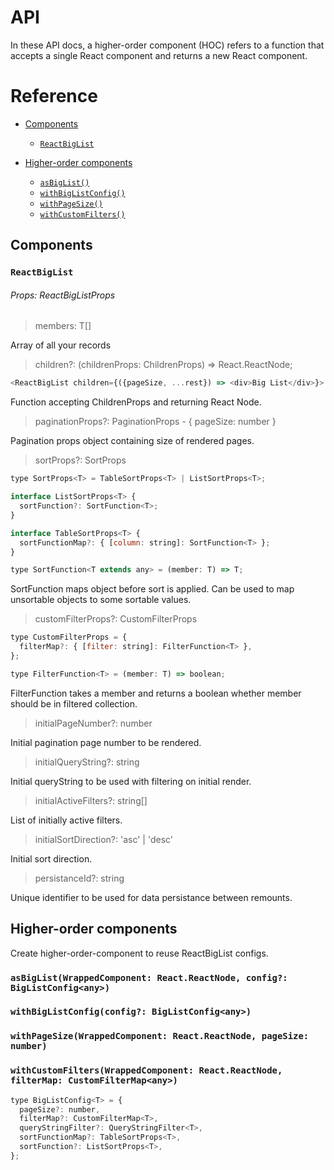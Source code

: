 # API

In these API docs, a higher-order component (HOC) refers to a function that accepts a single React component and returns a new React component.

# Reference

- [Components](#components)
  - [`ReactBigList`](#react-big-list)
- [Higher-order components](#higher-order-components)

  - [`asBigList()`](#as-big-list)
  - [`withBigListConfig()`](#with-big-list-config)
  - [`withPageSize()`](#with-page-size)
  - [`withCustomFilters()`](#with-custom-filters)

## Components

### `ReactBigList`

###### Props: ReactBigListProps

> members: T[]

Array of all your records

> children?: (childrenProps: ChildrenProps<T>) => React.ReactNode;

```js
<ReactBigList children={({pageSize, ...rest}) => <div>Big List</div>}>
```

Function accepting ChildrenProps and returning React Node.

> paginationProps?: PaginationProps - { pageSize: number }

Pagination props object containing size of rendered pages.

> sortProps?: SortProps

```js
type SortProps<T> = TableSortProps<T> | ListSortProps<T>;

interface ListSortProps<T> {
  sortFunction?: SortFunction<T>;
}

interface TableSortProps<T> {
  sortFunctionMap?: { [column: string]: SortFunction<T> };
}

type SortFunction<T extends any> = (member: T) => T;
```

SortFunction maps object before sort is applied. Can be used to map unsortable objects to some sortable values.

> customFilterProps?: CustomFilterProps

```js
type CustomFilterProps = {
  filterMap?: { [filter: string]: FilterFunction<T> },
};

type FilterFunction<T> = (member: T) => boolean;
```

FilterFunction takes a member and returns a boolean whether member should be in filtered collection.

> initialPageNumber?: number

Initial pagination page number to be rendered.

> initialQueryString?: string

Initial queryString to be used with filtering on initial render.

> initialActiveFilters?: string[]

List of initially active filters.

> initialSortDirection?: 'asc' | 'desc'

Initial sort direction.

> persistanceId?: string

Unique identifier to be used for data persistance between remounts.

## Higher-order components

Create higher-order-component to reuse ReactBigList configs.

### `asBigList(WrappedComponent: React.ReactNode, config?: BigListConfig<any>)`

### `withBigListConfig(config?: BigListConfig<any>)`

### `withPageSize(WrappedComponent: React.ReactNode, pageSize: number)`

### `withCustomFilters(WrappedComponent: React.ReactNode, filterMap: CustomFilterMap<any>)`

```js
type BigListConfig<T> = {
  pageSize?: number,
  filterMap?: CustomFilterMap<T>,
  queryStringFilter?: QueryStringFilter<T>,
  sortFunctionMap?: TableSortProps<T>,
  sortFunction?: ListSortProps<T>,
};
```
